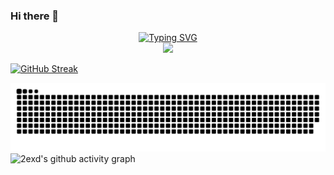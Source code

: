 ### Hi there 👋

<!--
**2exd/2exd** is a ✨ _special_ ✨ repository because its `README.md` (this file) appears on your GitHub profile.

Here are some ideas to get you started:

- 🔭 I’m currently working on ...
- 🌱 I’m currently learning ...
- 👯 I’m looking to collaborate on ...
- 🤔 I’m looking for help with ...
- 💬 Ask me about ...
- 📫 How to reach me: ...
- 😄 Pronouns: ...
- ⚡ Fun fact: ...
-->
  <div align="center">
    <a href="https://github.com/2exd/">
      <img src="https://readme-typing-svg.demolab.com?font=Fira+Code&pause=1000&width=435&lines=fmt.Println(%22Hello%2C%20World%22);2exd祝您今天愉快!&center=true&size=27" alt="Typing SVG" />
    </a>
  </div>

<div align="center"> <img src="https://github-readme-streak-stats.herokuapp.com?user=2exd&theme=tokyonight-duo&type=png" /> </div>

[![GitHub Streak](https://streak-stats.demolab.com/?user=2exd)](https://git.io/streak-stats)


<picture>
  <source media="(prefers-color-scheme: dark)" srcset="https://github.com/2exd/2exd/blob/output/github-contribution-grid-snake-dark.svg" />
  <source media="(prefers-color-scheme: light)" srcset="https://github.com/2exd/2exd/blob/output/github-contribution-grid-snake.svg" />
  <img alt="github-snake" src="https://github.com/2exd/2exd/blob/output/github-contribution-grid-snake-dark.svg" />
</picture>

<picture>
  <source media="(prefers-color-scheme: dark)" srcset="https://github-readme-activity-graph.vercel.app/graph?username=2exd&theme=github&hide_border=true" />
  <source media="(prefers-color-scheme: light)" srcset="https://github-readme-activity-graph.vercel.app/graph?username=2exd&theme=xcode&hide_border=true" />
  <img alt="2exd's github activity graph" src="https://github-readme-activity-graph.vercel.app/graph?username=2exd&theme=github&hide_border=true" />
</picture>
